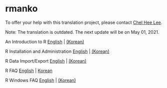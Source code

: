 # rmanko

To offer your help with this translation project, please contact [Chel Hee Lee](mailto:chelhee.lee@ucalgary.ca). 

Note: The translation is outdated. The next update will be on May 01, 2021.

An Introduction to R [English](https://cran.r-project.org/doc/manuals/r-devel/R-intro.html) | [(Korean)](./R-intro-ko.html)

R Installation and Administration  [English](https://cran.r-project.org/doc/manuals/r-devel/R-admin.html) | [(Korean)](./R-admin-ko.html)

R Data Import/Export [English](https://cran.r-project.org/doc/manuals/r-devel/R-data.html) | [(Korean)](./R-data-ko.html)

R FAQ [English](https://cran.r-project.org/doc/FAQ/R-FAQ.html) | [Korean](./R-FAQ-ko.html)

R Windows FAQ [English](https://cran.r-project.org/bin/windows/base/rw-FAQ.html) | [(Korean)](./rw-FAQ-ko.html)

